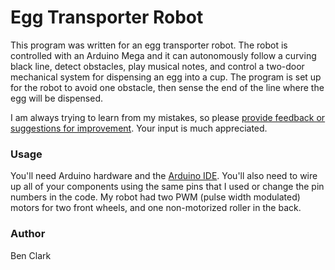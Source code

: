# Egg Transporter Robot

This program was written for an egg transporter robot. The robot is controlled with an Arduino Mega and it can autonomously follow a curving black line, detect obstacles, play musical notes, and control a two-door mechanical system for dispensing an egg into a cup. The program is set up for the robot to avoid one obstacle, then sense the end of the line where the egg will be dispensed.

I am always trying to learn from my mistakes, so please [provide feedback or suggestions for improvement](https://github.com/BenClark1/Final-Demo-Sketch/issues). Your input is much appreciated.

### Usage
You'll need Arduino hardware and the [Arduino IDE](https://www.arduino.cc/en/main/software). You'll also need to wire up all of your components using the same pins that I used or change the pin numbers in the code. My robot had two PWM (pulse width modulated) motors for two front wheels, and one non-motorized roller in the back.

### Author
Ben Clark
